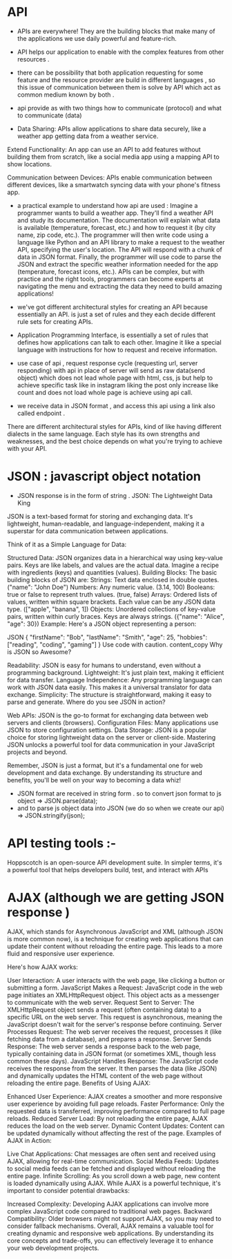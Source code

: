 # API 
* APIs are everywhere!  They are the building blocks that make many of the applications we use daily powerful and feature-rich.

* API helps our application to enable with the complex features from other resources .
* there can be possibility that both application requesting for some feature and the resource provider are build in different languages , so this issue of communication between them is solve by API which act as common medium known by both .
* api provide as with two things how to communicate (protocol) and what to communicate (data)
* Data Sharing:  APIs allow applications to share data securely, like a weather app getting data from a weather service.

Extend Functionality:  An app can use an API to add features without building them from scratch, like a social media app using a mapping API to show locations.

Communication between Devices:  APIs enable communication between different devices, like a smartwatch syncing data with your phone's fitness app.

* a practical example to understand how api are used :
Imagine a programmer wants to build a weather app. They'll find a weather API and study its documentation.  The documentation will explain what data is available (temperature, forecast, etc.) and how to request it (by city name, zip code, etc.).
The programmer will then write code using a language like Python and an API library to make a request to the weather API, specifying the user's location.  The API will respond with a chunk of data in JSON format. Finally, the programmer will use code to parse the JSON and extract the specific weather information needed for the app (temperature, forecast icons, etc.).
APIs can be complex, but with practice and the right tools, programmers can become experts at navigating the menu and extracting the data they need to build amazing applications!
* we've got different architectural styles for creating an API because essentially an API.
is just a set of rules and they each decide different rule sets for creating APIs.
* Application Programming Interface, is essentially a set of rules that defines how applications can talk to each other.  Imagine it like a special language with instructions for how to request and receive information.

* use case of api , request response cycle (requesting url, server responding) with api in place of server will send as raw data(send object) which does not lead whole page with html, css, js but help to achieve specific task like in instagram liking the post only increase like count and does not load whole page is achieve using api call.

* we receive data in JSON format , and access this api using a link also called endpoint .

There are different architectural styles for APIs, kind of like having different dialects in the same language. Each style has its own strengths and weaknesses, and the best choice depends on what you're trying to achieve with your API.
# JSON : javascript object notation
* JSON response is in the form of string .
JSON: The Lightweight Data King

JSON is a text-based format for storing and exchanging data. It's lightweight, human-readable, and language-independent, making it a superstar for data communication between applications.

Think of it as a Simple Language for Data:

Structured Data: JSON organizes data in a hierarchical way using key-value pairs. Keys are like labels, and values are the actual data. Imagine a recipe with ingredients (keys) and quantities (values).
Building Blocks: The basic building blocks of JSON are:
Strings: Text data enclosed in double quotes. ("name": "John Doe")
Numbers: Any numeric value. (3.14, 100)
Booleans: true or false to represent truth values. (true, false)
Arrays: Ordered lists of values, written within square brackets. Each value can be any JSON data type. (["apple", "banana", 1])
Objects: Unordered collections of key-value pairs, written within curly braces. Keys are always strings. ({"name": "Alice", "age": 30})
Example: Here's a JSON object representing a person:

JSON
{
  "firstName": "Bob",
  "lastName": "Smith",
  "age": 25,
  "hobbies": ["reading", "coding", "gaming"]
}
Use code with caution.
content_copy
Why is JSON so Awesome?

Readability: JSON is easy for humans to understand, even without a programming background.
Lightweight: It's just plain text, making it efficient for data transfer.
Language Independence: Any programming language can work with JSON data easily. This makes it a universal translator for data exchange.
Simplicity: The structure is straightforward, making it easy to parse and generate.
Where do you see JSON in action?

Web APIs: JSON is the go-to format for exchanging data between web servers and clients (browsers).
Configuration Files: Many applications use JSON to store configuration settings.
Data Storage: JSON is a popular choice for storing lightweight data on the server or client-side.
Mastering JSON unlocks a powerful tool for data communication in your JavaScript projects and beyond.

Remember, JSON is just a format, but it's a fundamental one for web development and data exchange. By understanding its structure and benefits, you'll be well on your way to becoming a data whiz!

* JSON format are received in string form . so to convert json format to js object 
=> JSON.parse(data);
* and to parse js object data into JSON (we do so when we create our api)
=> JSON.stringify(json);

# API testing tools :-
Hoppscotch is an open-source API development suite. In simpler terms, it's a powerful tool that helps developers build, test, and interact with APIs

# AJAX (although we are getting JSON response )
AJAX, which stands for Asynchronous JavaScript and XML (although JSON is more common now), is a technique for creating web applications that can update their content without reloading the entire page. This leads to a more fluid and responsive user experience.

Here's how AJAX works:

User Interaction: A user interacts with the web page, like clicking a button or submitting a form.
JavaScript Makes a Request: JavaScript code in the web page initiates an XMLHttpRequest object. This object acts as a messenger to communicate with the web server.
Request Sent to Server: The XMLHttpRequest object sends a request (often containing data) to a specific URL on the web server. This request is asynchronous, meaning the JavaScript doesn't wait for the server's response before continuing.
Server Processes Request: The web server receives the request, processes it (like fetching data from a database), and prepares a response.
Server Sends Response: The web server sends a response back to the web page, typically containing data in JSON format (or sometimes XML, though less common these days).
JavaScript Handles Response: The JavaScript code receives the response from the server. It then parses the data (like JSON) and dynamically updates the HTML content of the web page without reloading the entire page.
Benefits of Using AJAX:

Enhanced User Experience: AJAX creates a smoother and more responsive user experience by avoiding full page reloads.
Faster Performance: Only the requested data is transferred, improving performance compared to full page reloads.
Reduced Server Load: By not reloading the entire page, AJAX reduces the load on the web server.
Dynamic Content Updates: Content can be updated dynamically without affecting the rest of the page.
Examples of AJAX in Action:

Live Chat Applications: Chat messages are often sent and received using AJAX, allowing for real-time communication.
Social Media Feeds: Updates to social media feeds can be fetched and displayed without reloading the entire page.
Infinite Scrolling: As you scroll down a web page, new content is loaded dynamically using AJAX.
While AJAX is a powerful technique, it's important to consider potential drawbacks:

Increased Complexity: Developing AJAX applications can involve more complex JavaScript code compared to traditional web pages.
Backward Compatibility: Older browsers might not support AJAX, so you may need to consider fallback mechanisms.
Overall, AJAX remains a valuable tool for creating dynamic and responsive web applications. By understanding its core concepts and trade-offs, you can effectively leverage it to enhance your web development projects.